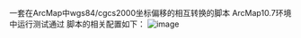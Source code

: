 一套在ArcMap中wgs84/cgcs2000坐标偏移的相互转换的脚本
ArcMap10.7环境中运行测试通过
脚本的相关配置如下：
![image](https://user-images.githubusercontent.com/48909364/127629289-1c4e814f-8ad9-4313-8ea8-5693da59d06e.png)

